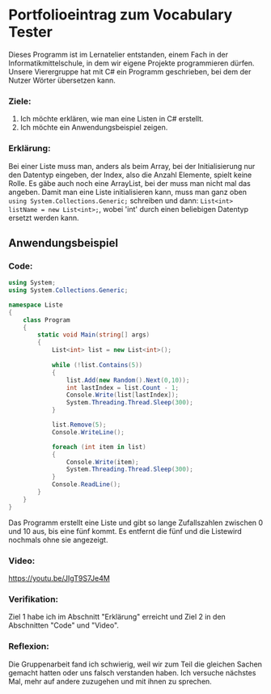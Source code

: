 # Portfolioeintrag zum Vocabulary Tester
Dieses Programm ist im Lernatelier entstanden, einem Fach in der Informatikmittelschule, in dem wir eigene Projekte programmieren dürfen. Unsere Vierergruppe hat mit C# ein Programm geschrieben, bei dem der Nutzer Wörter übersetzen kann.

### Ziele:
1. Ich möchte erklären, wie man eine Listen in C# erstellt.
2. Ich möchte ein Anwendungsbeispiel zeigen.

### Erklärung:
Bei einer Liste muss man, anders als beim Array, bei der Initialisierung nur den Datentyp eingeben, der Index, also die Anzahl Elemente, spielt keine Rolle. Es gäbe auch noch eine ArrayList, bei der muss man nicht mal das angeben. Damit man eine Liste initialisieren kann, muss man ganz oben `using System.Collections.Generic;` schreiben und dann: `List<int> listName = new List<int>;`, wobei 'int' durch einen beliebigen Datentyp ersetzt werden kann.

## Anwendungsbeispiel
### Code:
```csharp
using System;
using System.Collections.Generic;

namespace Liste
{
    class Program
    {
        static void Main(string[] args)
        {
            List<int> list = new List<int>();
            
            while (!list.Contains(5))
            {
                list.Add(new Random().Next(0,10));
                int lastIndex = list.Count - 1;
                Console.Write(list[lastIndex]);
                System.Threading.Thread.Sleep(300);
            }

            list.Remove(5);
            Console.WriteLine();

            foreach (int item in list)
            {
                Console.Write(item);
                System.Threading.Thread.Sleep(300);
            }
            Console.ReadLine();
        }
    }
}
```
Das Programm erstellt eine Liste und gibt so lange Zufallszahlen zwischen 0 und 10 aus, bis eine fünf kommt. Es entfernt die fünf und die Listewird nochmals ohne sie angezeigt.

### Video:
https://youtu.be/JIgT9S7Je4M

### Verifikation:
Ziel 1 habe ich im Abschnitt "Erklärung" erreicht und Ziel 2 in den Abschnitten "Code" und "Video".

### Reflexion:
Die Gruppenarbeit fand ich schwierig, weil wir zum Teil die gleichen Sachen gemacht hatten oder uns falsch verstanden haben. Ich versuche nächstes Mal, mehr auf andere zuzugehen und mit ihnen zu sprechen.

